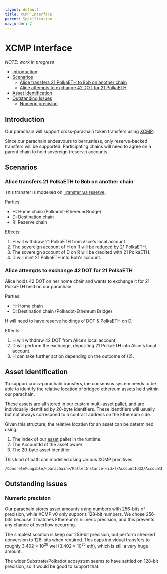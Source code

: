 ```yaml
---
layout: default
title: XCMP Interface
parent: Specification
nav_order: 2
---
```


# XCMP Interface <!-- omit in toc -->

_NOTE: work in progress_

- [Introduction](#introduction)
- [Scenarios](#scenarios)
  - [Alice transfers 21 PolkaETH to Bob on another chain](#alice-transfers-21-polkaeth-to-bob-on-another-chain)
  - [Alice attempts to exchange 42 DOT for 21 PolkaETH](#alice-attempts-to-exchange-42-dot-for-21-polkaeth)
- [Asset Identification](#asset-identification)
- [Outstanding Issues](#outstanding-issues)
  - [Numeric precision](#numeric-precision)

## Introduction

Our parachain will support cross-parachain token transfers using [XCMP](https://github.com/paritytech/xcm-format/blob/master/README.md).

Since our parachain endeavours to be trustless, only reserve-backed transfers will be supported. Participating chains will need to agree on a parent chain to hold sovereign (reserve) accounts.

## Scenarios

### Alice transfers 21 PolkaETH to Bob on another chain

This transfer is modelled on [Transfer via reserve](https://github.com/paritytech/xcm-format/blob/master/README.md#transfer-via-reserve).

Parties:
- H: Home chain (Polkadot-Ethereum Bridge)
- D: Destination chain
- R: Reserve chain

Effects:
1. H will withdraw 21 PolkaETH from Alice's local account.
2. The sovereign account of H on R will be reduced by 21 PolkaETH.
3. The sovereign account of D on R will be credited with 21 PolkaETH.
4. D will mint 21 PolkaETH into Bob's account.

### Alice attempts to exchange 42 DOT for 21 PolkaETH

Alice holds 42 DOT on her home chain and wants to exchange it for 21 PolkaETH held on our parachain.

Parties:
- H: Home chain
- D: Destination chain (Polkadot-Ethereum Bridge)

H will need to have reserve holdings of DOT & PolkaETH on D.

Effects:
1. H will withdraw 42 DOT from Alice's local account.
2. D will perform the exchange, depositing 21 PolkaETH into Alice's local account.
3. H can take further action depending on the outcome of (2).

## Asset Identification

To support cross-parachain transfers, the consensus system needs to be able to identify the relative location of bridged ethereum assets held within our parachain.

These assets are all stored in our custom multi-asset [pallet](https://sad-curie-a48c3f.netlify.app/artemis_asset/index.html), and are individually identified by 20-byte identifiers. These identifiers will usually but not always correspond to a contract address on the Ethereum side.

Given this structure, the relative location for an asset can be determined using:
1. The index of our [asset](https://sad-curie-a48c3f.netlify.app/artemis_asset/index.html) pallet in the runtime.
2. The AccountId of the asset owner
3. The 20-byte asset identifier

This kind of path can modelled using various XCMP primitives:

```text
/ConcreteFungible/<parachain>/PalletInstance(<id>)/AccountId32/AccountKey20
```

## Outstanding Issues

### Numeric precision

Our parachain stores asset amounts using numbers with 256-bits of precision, while XCMP v0 only supports 128-bit numbers. We chose 256-bits because it matches Ethereum's numeric precision, and this prevents any chance of overflow occurring.

The simplest solution is keep our 256-bit precision, but perform checked conversion to 128-bits when required. This caps individual transfers to roughly 3.402 × 10<sup>29</sup> wei (3.402 × 10<sup>20</sup> eth), which is still a very huge amount.

The wider Substrate/Polkadot ecosystem seems to have settled on 128-bit precision, so it would be good to support that.
